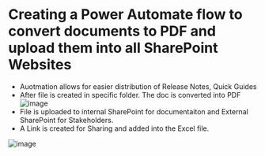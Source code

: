 # Creating a Power Automate flow to convert documents to PDF and upload them into all SharePoint Websites
- Auotmation allows for easier distribution of Release Notes, Quick Guides
- After file is created in specific folder. The doc is converted into PDF <br>
  ![image](https://github.com/user-attachments/assets/d979bb5b-ac14-4342-90b4-47b0eb8fefe8)
- File is uploaded to internal SharePoint for documentaiton and External SharePoint for Stakeholders.
- A Link is created for Sharing and added into the Excel file. <br>

![image](https://github.com/user-attachments/assets/059e2818-4c8b-45da-a814-79801e5105b9)
